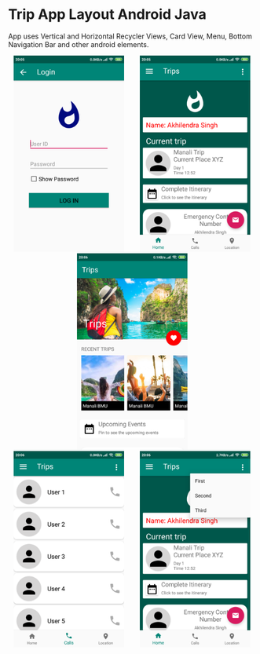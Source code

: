 <h1>Trip App Layout Android Java</h1>

App uses Vertical and Horizontal Recycler Views, Card View, Menu, Bottom Navigation Bar and other android elements.

<p align="center">
<img height="400" src="https://github.com/Akhilendra/trip-app-layout/blob/master/Screenshot1.png" />
&nbsp&nbsp&nbsp&nbsp&nbsp&nbsp
<img height="400" src="https://github.com/Akhilendra/trip-app-layout/blob/master/Screenshot2.png" />
&nbsp&nbsp&nbsp&nbsp&nbsp&nbsp
<img height="400" src="https://github.com/Akhilendra/trip-app-layout/blob/master/Screenshot3.png" />
&nbsp&nbsp&nbsp&nbsp&nbsp&nbsp
<img height="400" src="https://github.com/Akhilendra/trip-app-layout/blob/master/Screenshot4.png" />
&nbsp&nbsp&nbsp&nbsp&nbsp&nbsp
<img height="400" src="https://github.com/Akhilendra/trip-app-layout/blob/master/Screenshot5.png" />
</p>
